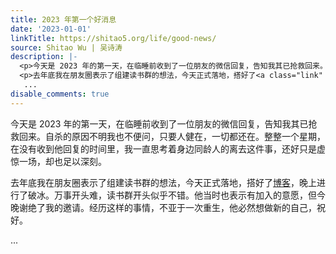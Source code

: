 ```yaml
---
title: 2023 年第一个好消息
date: '2023-01-01'
linkTitle: https://shitao5.org/life/good-news/
source: Shitao Wu | 吴诗涛
description: |-
  <p>今天是 2023 年的第一天，在临睡前收到了一位朋友的微信回复，告知我其已抢救回来。自杀的原因不明我也不便问，只要人健在，一切都还在。整整一个星期，在没有收到他回复的时间里，我一直思考着身边同龄人的离去这件事，还好只是虚惊一场，却也足以深刻。</p>
  <p>去年底我在朋友圈表示了组建读书群的想法，今天正式落地，搭好了<a class="link" href="https://xiaoshuchong.netlify.app/" target="_blank" rel="noopener" >博客</a>，晚上进行了破冰。万事开头难，读书群开头似乎不错。他当时也表示有加入的意愿，但今晚谢绝了我的邀请。经历这样的事情，不亚于一次重生，他必然想做新的自己，祝好。</p>
   ...
disable_comments: true
---
```

<p>今天是 2023 年的第一天，在临睡前收到了一位朋友的微信回复，告知我其已抢救回来。自杀的原因不明我也不便问，只要人健在，一切都还在。整整一个星期，在没有收到他回复的时间里，我一直思考着身边同龄人的离去这件事，还好只是虚惊一场，却也足以深刻。</p>
<p>去年底我在朋友圈表示了组建读书群的想法，今天正式落地，搭好了<a class="link" href="https://xiaoshuchong.netlify.app/" target="_blank" rel="noopener" >博客</a>，晚上进行了破冰。万事开头难，读书群开头似乎不错。他当时也表示有加入的意愿，但今晚谢绝了我的邀请。经历这样的事情，不亚于一次重生，他必然想做新的自己，祝好。</p>
 ...